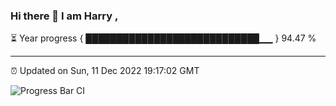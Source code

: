 ### Hi there 👋 I am Harry , 

⏳ Year progress { ████████████████████████████▁▁ } 94.47 %

---

⏰ Updated on Sun, 11 Dec 2022 19:17:02 GMT

![Progress Bar CI](https://github.com/duykhang68/duykhang68/workflows/Progress%20Bar%20CI/badge.svg)
